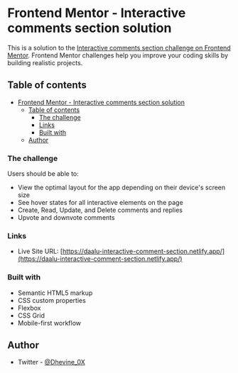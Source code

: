 # Frontend Mentor - Interactive comments section solution

This is a solution to the [Interactive comments section challenge on Frontend Mentor](https://www.frontendmentor.io/challenges/interactive-comments-section-iG1RugEG9). Frontend Mentor challenges help you improve your coding skills by building realistic projects.

## Table of contents

- [Frontend Mentor - Interactive comments section solution](#frontend-mentor---interactive-comments-section-solution)
  - [Table of contents](#table-of-contents)
    - [The challenge](#the-challenge)
    - [Links](#links)
    - [Built with](#built-with)
  - [Author](#author)

### The challenge

Users should be able to:

- View the optimal layout for the app depending on their device's screen size
- See hover states for all interactive elements on the page
- Create, Read, Update, and Delete comments and replies
- Upvote and downvote comments

### Links

- Live Site URL: [https://daalu-interactive-comment-section.netlify.app/](https://daalu-interactive-comment-section.netlify.app/)

### Built with

- Semantic HTML5 markup
- CSS custom properties
- Flexbox
- CSS Grid
- Mobile-first workflow

## Author

- Twitter - [@Dhevine_0X](https://www.twitter.com/Dhevine_0X)
